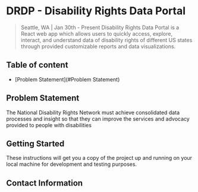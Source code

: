# DRDP - Disability Rights Data Portal
> Seattle, WA | Jan 30th - Present
Disability Rights Data Portal is a React web app which allows users to quickly access, explore, interact, and understand data of disability rights of different US states through provided customizable reports and data visualizations.

## Table of content
- [Problem Statement](#Problem Statement)


## Problem Statement
The National Disability Rights Network must achieve consolidated data processes and insight so that they can improve the services and advocacy provided to people with disabilities


## Getting Started

These instructions will get you a copy of the project up and running on your local machine for development and testing purposes.


## Contact Information


